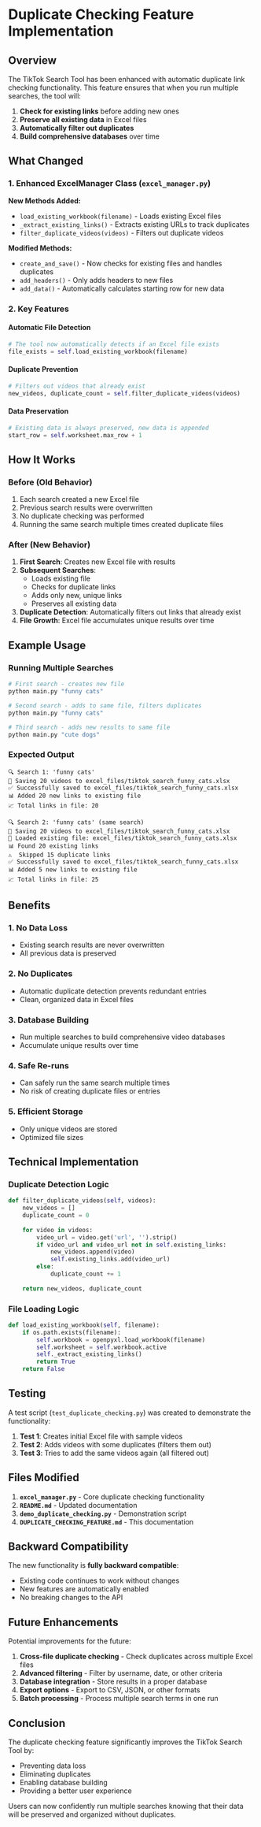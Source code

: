 # Duplicate Checking Feature Implementation

## Overview

The TikTok Search Tool has been enhanced with automatic duplicate link checking functionality. This feature ensures that when you run multiple searches, the tool will:

1. **Check for existing links** before adding new ones
2. **Preserve all existing data** in Excel files
3. **Automatically filter out duplicates** 
4. **Build comprehensive databases** over time

## What Changed

### 1. Enhanced ExcelManager Class (`excel_manager.py`)

**New Methods Added:**
- `load_existing_workbook(filename)` - Loads existing Excel files
- `_extract_existing_links()` - Extracts existing URLs to track duplicates
- `filter_duplicate_videos(videos)` - Filters out duplicate videos

**Modified Methods:**
- `create_and_save()` - Now checks for existing files and handles duplicates
- `add_headers()` - Only adds headers to new files
- `add_data()` - Automatically calculates starting row for new data

### 2. Key Features

#### Automatic File Detection
```python
# The tool now automatically detects if an Excel file exists
file_exists = self.load_existing_workbook(filename)
```

#### Duplicate Prevention
```python
# Filters out videos that already exist
new_videos, duplicate_count = self.filter_duplicate_videos(videos)
```

#### Data Preservation
```python
# Existing data is always preserved, new data is appended
start_row = self.worksheet.max_row + 1
```

## How It Works

### Before (Old Behavior)
1. Each search created a new Excel file
2. Previous search results were overwritten
3. No duplicate checking was performed
4. Running the same search multiple times created duplicate files

### After (New Behavior)
1. **First Search**: Creates new Excel file with results
2. **Subsequent Searches**: 
   - Loads existing file
   - Checks for duplicate links
   - Adds only new, unique links
   - Preserves all existing data
3. **Duplicate Detection**: Automatically filters out links that already exist
4. **File Growth**: Excel file accumulates unique results over time

## Example Usage

### Running Multiple Searches

```bash
# First search - creates new file
python main.py "funny cats"

# Second search - adds to same file, filters duplicates
python main.py "funny cats"

# Third search - adds new results to same file
python main.py "cute dogs"
```

### Expected Output

```
🔍 Search 1: 'funny cats'
💾 Saving 20 videos to excel_files/tiktok_search_funny_cats.xlsx
✅ Successfully saved to excel_files/tiktok_search_funny_cats.xlsx
📊 Added 20 new links to existing file
📈 Total links in file: 20

🔍 Search 2: 'funny cats' (same search)
💾 Saving 20 videos to excel_files/tiktok_search_funny_cats.xlsx
📂 Loaded existing file: excel_files/tiktok_search_funny_cats.xlsx
📊 Found 20 existing links
⚠️  Skipped 15 duplicate links
✅ Successfully saved to excel_files/tiktok_search_funny_cats.xlsx
📊 Added 5 new links to existing file
📈 Total links in file: 25
```

## Benefits

### 1. No Data Loss
- Existing search results are never overwritten
- All previous data is preserved

### 2. No Duplicates
- Automatic duplicate detection prevents redundant entries
- Clean, organized data in Excel files

### 3. Database Building
- Run multiple searches to build comprehensive video databases
- Accumulate unique results over time

### 4. Safe Re-runs
- Can safely run the same search multiple times
- No risk of creating duplicate files or entries

### 5. Efficient Storage
- Only unique videos are stored
- Optimized file sizes

## Technical Implementation

### Duplicate Detection Logic
```python
def filter_duplicate_videos(self, videos):
    new_videos = []
    duplicate_count = 0
    
    for video in videos:
        video_url = video.get('url', '').strip()
        if video_url and video_url not in self.existing_links:
            new_videos.append(video)
            self.existing_links.add(video_url)
        else:
            duplicate_count += 1
    
    return new_videos, duplicate_count
```

### File Loading Logic
```python
def load_existing_workbook(self, filename):
    if os.path.exists(filename):
        self.workbook = openpyxl.load_workbook(filename)
        self.worksheet = self.workbook.active
        self._extract_existing_links()
        return True
    return False
```

## Testing

A test script (`test_duplicate_checking.py`) was created to demonstrate the functionality:

1. **Test 1**: Creates initial Excel file with sample videos
2. **Test 2**: Adds videos with some duplicates (filters them out)
3. **Test 3**: Tries to add the same videos again (all filtered out)

## Files Modified

1. **`excel_manager.py`** - Core duplicate checking functionality
2. **`README.md`** - Updated documentation
3. **`demo_duplicate_checking.py`** - Demonstration script
4. **`DUPLICATE_CHECKING_FEATURE.md`** - This documentation

## Backward Compatibility

The new functionality is **fully backward compatible**:
- Existing code continues to work without changes
- New features are automatically enabled
- No breaking changes to the API

## Future Enhancements

Potential improvements for the future:
1. **Cross-file duplicate checking** - Check duplicates across multiple Excel files
2. **Advanced filtering** - Filter by username, date, or other criteria
3. **Database integration** - Store results in a proper database
4. **Export options** - Export to CSV, JSON, or other formats
5. **Batch processing** - Process multiple search terms in one run

## Conclusion

The duplicate checking feature significantly improves the TikTok Search Tool by:
- Preventing data loss
- Eliminating duplicates
- Enabling database building
- Providing a better user experience

Users can now confidently run multiple searches knowing that their data will be preserved and organized without duplicates.
